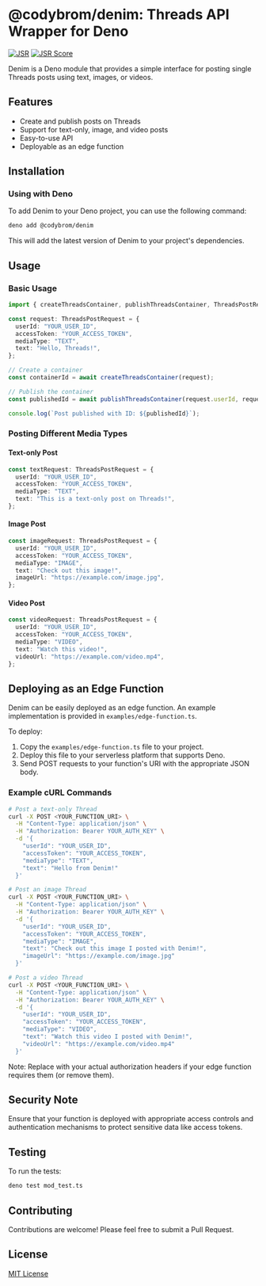 # @codybrom/denim: Threads API Wrapper for Deno

[![JSR](https://jsr.io/badges/@codybrom/denim)](https://jsr.io/@codybrom/denim>) [![JSR Score](https://jsr.io/badges/@codybrom/denim/score)](https://jsr.io/@codybrom/denim)



Denim is a Deno module that provides a simple interface for posting single Threads posts using text, images, or videos.

## Features

- Create and publish posts on Threads
- Support for text-only, image, and video posts
- Easy-to-use API
- Deployable as an edge function

## Installation

### Using with Deno

To add Denim to your Deno project, you can use the following command:

```bash
deno add @codybrom/denim
```

This will add the latest version of Denim to your project's dependencies.

## Usage

### Basic Usage

```typescript
import { createThreadsContainer, publishThreadsContainer, ThreadsPostRequest } from "@codybrom/denim/";

const request: ThreadsPostRequest = {
  userId: "YOUR_USER_ID",
  accessToken: "YOUR_ACCESS_TOKEN",
  mediaType: "TEXT",
  text: "Hello, Threads!",
};

// Create a container
const containerId = await createThreadsContainer(request);

// Publish the container
const publishedId = await publishThreadsContainer(request.userId, request.accessToken, containerId);

console.log(`Post published with ID: ${publishedId}`);
```

### Posting Different Media Types

#### Text-only Post

```typescript
const textRequest: ThreadsPostRequest = {
  userId: "YOUR_USER_ID",
  accessToken: "YOUR_ACCESS_TOKEN",
  mediaType: "TEXT",
  text: "This is a text-only post on Threads!",
};
```

#### Image Post

```typescript
const imageRequest: ThreadsPostRequest = {
  userId: "YOUR_USER_ID",
  accessToken: "YOUR_ACCESS_TOKEN",
  mediaType: "IMAGE",
  text: "Check out this image!",
  imageUrl: "https://example.com/image.jpg",
};
```

#### Video Post

```typescript
const videoRequest: ThreadsPostRequest = {
  userId: "YOUR_USER_ID",
  accessToken: "YOUR_ACCESS_TOKEN",
  mediaType: "VIDEO",
  text: "Watch this video!",
  videoUrl: "https://example.com/video.mp4",
};
```

## Deploying as an Edge Function

Denim can be easily deployed as an edge function. An example implementation is provided in `examples/edge-function.ts`.

To deploy:

1. Copy the `examples/edge-function.ts` file to your project.
2. Deploy this file to your serverless platform that supports Deno.
3. Send POST requests to your function's URI with the appropriate JSON body.

### Example cURL Commands

```bash
# Post a text-only Thread
curl -X POST <YOUR_FUNCTION_URI> \
  -H "Content-Type: application/json" \
  -H "Authorization: Bearer YOUR_AUTH_KEY" \
  -d '{
    "userId": "YOUR_USER_ID",
    "accessToken": "YOUR_ACCESS_TOKEN",
    "mediaType": "TEXT",
    "text": "Hello from Denim!"
  }'

# Post an image Thread
curl -X POST <YOUR_FUNCTION_URI> \
  -H "Content-Type: application/json" \
  -H "Authorization: Bearer YOUR_AUTH_KEY" \
  -d '{
    "userId": "YOUR_USER_ID",
    "accessToken": "YOUR_ACCESS_TOKEN",
    "mediaType": "IMAGE",
    "text": "Check out this image I posted with Denim!",
    "imageUrl": "https://example.com/image.jpg"
  }'

# Post a video Thread
curl -X POST <YOUR_FUNCTION_URI> \
  -H "Content-Type: application/json" \
  -H "Authorization: Bearer YOUR_AUTH_KEY" \
  -d '{
    "userId": "YOUR_USER_ID",
    "accessToken": "YOUR_ACCESS_TOKEN",
    "mediaType": "VIDEO",
    "text": "Watch this video I posted with Denim!",
    "videoUrl": "https://example.com/video.mp4"
  }'
```

Note: Replace with your actual authorization headers if your edge function requires them (or remove them).

## Security Note

Ensure that your function is deployed with appropriate access controls and authentication mechanisms to protect sensitive data like access tokens.

## Testing

To run the tests:

```bash
deno test mod_test.ts
```

## Contributing

Contributions are welcome! Please feel free to submit a Pull Request.

## License

[MIT License](LICENSE)

